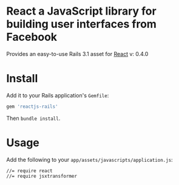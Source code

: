 # React a JavaScript library for building user interfaces from Facebook

Provides an easy-to-use Rails 3.1 asset for [React](http://facebook.github.io/react/) v: 0.4.0

# Install

Add it to your Rails application's `Gemfile`:

```ruby
gem 'reactjs-rails'
```

Then `bundle install`.


# Usage

Add the following to your `app/assets/javascripts/application.js`:

    //= require react
    //= require jsxtransformer
